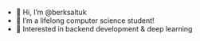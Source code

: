 - 👋 Hi, I’m @berksaltuk
- 👀 I’m a lifelong computer science student!
- 🌱 Interested in backend development & deep learning

<!---
berksaltuk/berksaltuk is a ✨ special ✨ repository because its `README.md` (this file) appears on your GitHub profile.
You can click the Preview link to take a look at your changes.
--->
